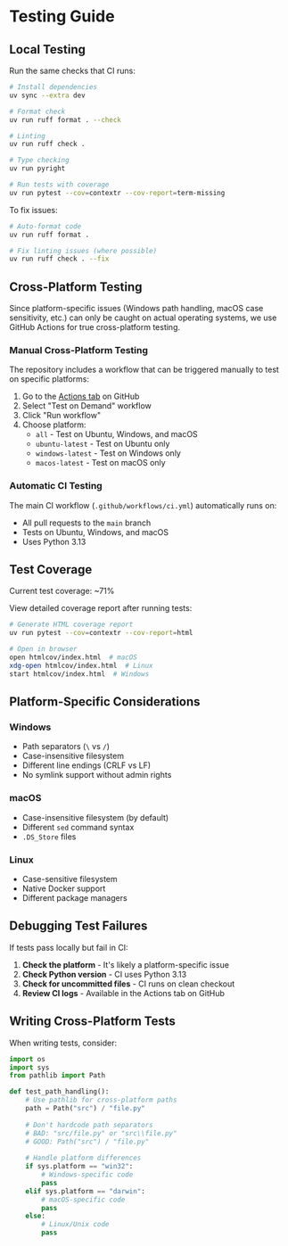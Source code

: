 # Testing Guide

## Local Testing

Run the same checks that CI runs:

```bash
# Install dependencies
uv sync --extra dev

# Format check
uv run ruff format . --check

# Linting
uv run ruff check .

# Type checking
uv run pyright

# Run tests with coverage
uv run pytest --cov=contextr --cov-report=term-missing
```

To fix issues:
```bash
# Auto-format code
uv run ruff format .

# Fix linting issues (where possible)
uv run ruff check . --fix
```

## Cross-Platform Testing

Since platform-specific issues (Windows path handling, macOS case sensitivity, etc.) can only be caught on actual operating systems, we use GitHub Actions for true cross-platform testing.

### Manual Cross-Platform Testing

The repository includes a workflow that can be triggered manually to test on specific platforms:

1. Go to the [Actions tab](../../actions) on GitHub
2. Select "Test on Demand" workflow
3. Click "Run workflow"
4. Choose platform:
   - `all` - Test on Ubuntu, Windows, and macOS
   - `ubuntu-latest` - Test on Ubuntu only
   - `windows-latest` - Test on Windows only  
   - `macos-latest` - Test on macOS only

### Automatic CI Testing

The main CI workflow (`.github/workflows/ci.yml`) automatically runs on:
- All pull requests to the `main` branch
- Tests on Ubuntu, Windows, and macOS
- Uses Python 3.13

## Test Coverage

Current test coverage: ~71%

View detailed coverage report after running tests:
```bash
# Generate HTML coverage report
uv run pytest --cov=contextr --cov-report=html

# Open in browser
open htmlcov/index.html  # macOS
xdg-open htmlcov/index.html  # Linux
start htmlcov/index.html  # Windows
```

## Platform-Specific Considerations

### Windows
- Path separators (`\` vs `/`)
- Case-insensitive filesystem
- Different line endings (CRLF vs LF)
- No symlink support without admin rights

### macOS
- Case-insensitive filesystem (by default)
- Different `sed` command syntax
- `.DS_Store` files

### Linux
- Case-sensitive filesystem
- Native Docker support
- Different package managers

## Debugging Test Failures

If tests pass locally but fail in CI:

1. **Check the platform** - It's likely a platform-specific issue
2. **Check Python version** - CI uses Python 3.13
3. **Check for uncommitted files** - CI runs on clean checkout
4. **Review CI logs** - Available in the Actions tab on GitHub

## Writing Cross-Platform Tests

When writing tests, consider:

```python
import os
import sys
from pathlib import Path

def test_path_handling():
    # Use pathlib for cross-platform paths
    path = Path("src") / "file.py"
    
    # Don't hardcode path separators
    # BAD: "src/file.py" or "src\\file.py"
    # GOOD: Path("src") / "file.py"
    
    # Handle platform differences
    if sys.platform == "win32":
        # Windows-specific code
        pass
    elif sys.platform == "darwin":
        # macOS-specific code
        pass
    else:
        # Linux/Unix code
        pass
```